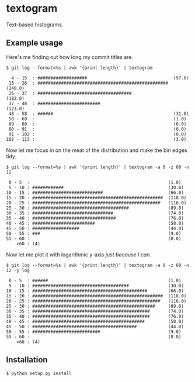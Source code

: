 textogram
====

Text-based histograms.


Example usage
----

Here's me finding out how long my commit titles are.

    $ git log --format=%s | awk '{print length}' | textogram

      4 - 15  : ###################                                 (97.0)
     15 - 26  : ##################################################  (248.0)
     26 - 37  : ####################################                (182.0)
     37 - 48  : ########################                            (123.0)
     48 - 58  : ######                                              (31.0)
     58 - 69  :                                                     (1.0)
     69 - 80  :                                                     (0.0)
     80 - 91  :                                                     (0.0)
     91 - 102 :                                                     (0.0)
    102 - 113 :                                                     (3.0)

Now let me focus in on the meat of the distribution and make the bin edges tidy.

    $ git log --format=%s | awk '{print length}' | textogram -a 0 -z 60 -n 12

     0 - 5  :                                                     (1.0)
     5 - 10 : ############                                        (30.0)
    10 - 15 : ###########################                         (66.0)
    15 - 20 : ##################################################  (118.0)
    20 - 25 : #################################################   (116.0)
    25 - 30 : #####################################               (89.0)
    30 - 35 : ###############################                     (74.0)
    35 - 40 : ################################                    (76.0)
    40 - 45 : ########################                            (58.0)
    45 - 50 : ##################                                  (44.0)
    50 - 55 : ###                                                 (9.0)
    55 - 60 :                                                     (0.0)
        >60 : (4)

Now let me plot it with logarithmic y-axis _just because I can_.

    $ git log --format=%s | awk '{print length}' | textogram -a 0 -z 60 -n 12 -y log

     0 - 5  : ######                                              (1.0)
     5 - 10 : #####################################               (30.0)
    10 - 15 : ############################################        (66.0)
    15 - 20 : ##################################################  (118.0)
    20 - 25 : #################################################   (116.0)
    25 - 30 : ###############################################     (89.0)
    30 - 35 : #############################################       (74.0)
    35 - 40 : #############################################       (76.0)
    40 - 45 : ###########################################         (58.0)
    45 - 50 : ########################################            (44.0)
    50 - 55 : ##########################                          (9.0)
    55 - 60 :                                                     (0.0)
        >60 : (4)


Installation
----

    $ python setup.py install
